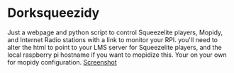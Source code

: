 # Dorksqueezidy
Just a webpage and python script to control Squeezelite players, Mopidy, and Internet Radio stations with a link to monitor your RPI.  you'll need to alter the html to point to your LMS server for Squeezelite players, and the local raspberry pi hostname if you want to mopidize this.  Your on your own for mopidy configuration.
[Screenshot](config.png)
